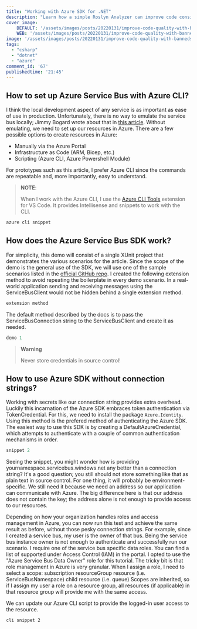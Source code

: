 ```yaml
---
title: "Working with Azure SDK for .NET"
description: "Learn how a simple Roslyn Analyzer can improve code consistency"
cover_image:
    DEFAULT: '/assets/images/posts/20220131/improve-code-quality-with-bannedsymbolanalyzers/cover_image.png'
    WEB: '/assets/images/posts/20220131/improve-code-quality-with-bannedsymbolanalyzers/cover_image.webp'
image: '/assets/images/posts/20220131/improve-code-quality-with-bannedsymbolanalyzers/cover_image.png'
tags:
  - "csharp"
  - "dotnet"
  - "azure"
comment_id: '67'
publishedtime: '21:45'
---
```

## How to set up Azure Service Bus with Azure CLI?
I think the local development aspect of any service is as important as ease of use in production. Unfortunately, there is no way to emulate the service bus locally; Jimmy Bogard wrote about that in [this article](https://jimmybogard.com/local-development-with-azure-service-bus/). Without emulating, we need to set up our resources in Azure. There are a few possible options to create resources in Azure:
- Manually via the Azure Portal
- Infrastructure as Code (ARM, Bicep, etc.)
- Scripting (Azure CLI, Azure Powershell Module)

For prototypes such as this article, I prefer Azure CLI since the commands are repeatable and, more importantly, easy to understand.
> **NOTE**:
>
> When I work with the Azure CLI, I use the [Azure CLI Tools](https://marketplace.visualstudio.com/items?itemName=ms-vscode.azurecli) extension for VS Code. It provides Intellisense and snippets to work with the CLI.

```sh
azure cli snippet
```

## How does the Azure Service Bus SDK work?

For simplicity, this demo will consist of a single XUnit project that demonstrates the various scenarios for the article. Since the scope of the demo is the general use of the SDK, we will use one of the sample scenarios listed in the [official GitHub repo](https://github.com/Azure/azure-sdk-for-net/tree/main/sdk/servicebus/Azure.Messaging.ServiceBus).
I created the following extension method to avoid repeating the boilerplate in every demo scenario. In a real-world application sending and receiving messages using the ServiceBusClient would not be hidden behind a single extension method.

```csharp
extension method
```

The default method described by the docs is to pass the ServiceBusConnection string to the ServiceBusClient and create it as needed.

```csharp
demo 1
```

> **Warning**
>
> Never store credentials in source control! 

## How to use Azure SDK without connection strings?
Working with secrets like our connection string provides extra overhead. Luckily this incarnation of the Azure SDK embraces token authentication via TokenCredential. For this, we need to install the package `Azure.Identity`. Using this method is the prefered method of authenticating the Azure SDK.
The easiest way to use this SDK is by creating a DefaultAzureCredential, which attempts to authenticate with a couple of common authentication mechanisms in order.

```csharp
snippet 2
```

Seeing the snippet, you might wonder how is providing yournamespace.servicebus.windows.net any better than a connection string? It's a good question; you still should not store something like that as plain text in source control. For one thing, it will probably be environment-specific. We still need it because we need an address so our application can communicate with Azure. The big difference here is that our address does not contain the key; the address alone is not enough to provide access to our resources.

Depending on how your organization handles roles and access management in Azure, you can now run this test and achieve the same result as before, without those pesky connection strings. 
For example, since I created a service bus, my user is the owner of that bus. Being the service bus instance owner is not enough to authenticate and successfully run our scenario. I require one of the service bus specific data roles. You can find a list of supported under Access Control (IAM) in the portal. I opted to use the "Azure Service Bus Data Owner" role for this tutorial.
The tricky bit is that role management in Azure is very granular. When I assign a role, I need to select a scope:
subscription
resourceGroup
resource (i.e. ServiceBusNamespace)
child resource (i.e. queue)
Scopes are inherited, so if I assign my user a role on a resource group, all resources (if applicable) in that resource group will provide me with the same access.

We can update our Azure CLI script to provide the logged-in user access to the resource.

```sh
cli snippet 2
```